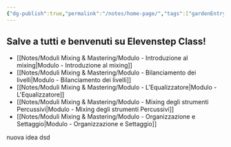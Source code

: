 ```yaml
---
{"dg-publish":true,"permalink":"/notes/home-page/","tags":["gardenEntry"]}
---
```



## Salve a tutti e benvenuti su Elevenstep Class!

- [[Notes/Moduli Mixing & Mastering/Modulo - Introduzione al mixing\|Modulo - Introduzione al mixing]]
- [[Notes/Moduli Mixing & Mastering/Modulo - Bilanciamento dei livelli\|Modulo - Bilanciamento dei livelli]]
- [[Notes/Moduli Mixing & Mastering/Modulo - L'Equalizzatore\|Modulo - L'Equalizzatore]]
- [[Notes/Moduli Mixing & Mastering/Modulo - Mixing degli strumenti Percussivi\|Modulo - Mixing degli strumenti Percussivi]]
- [[Notes/Moduli Mixing & Mastering/Modulo - Organizzazione e Settaggio\|Modulo - Organizzazione e Settaggio]]



nuova idea
dsd